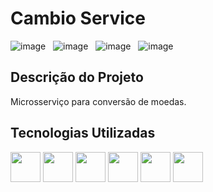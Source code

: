 <h1 align="left">Cambio Service</h1>

![image](https://img.shields.io/badge/license-MIT-green) &nbsp; 
![image](https://img.shields.io/badge/IDE-IntelliJ%20Idea-green) &nbsp;
![image](https://img.shields.io/badge/Java-v%2016.0.0-orange) &nbsp; 
![image](https://img.shields.io/badge/status-em%20desenvolvimento-green) &nbsp;
<br>

## Descrição do Projeto
<p align="left">Microsserviço para conversão de moedas.</p>

## Tecnologias Utilizadas
<div style="display: inline_block">
<img src="https://user-images.githubusercontent.com/25181517/117201156-9a724800-adec-11eb-9a9d-3cd0f67da4bc.png" width="48">  
<img src="https://user-images.githubusercontent.com/25181517/117201470-f6d56780-adec-11eb-8f7c-e70e376cfd07.png" width="48"> 
<img src="https://user-images.githubusercontent.com/25181517/183896128-ec99105a-ec1a-4d85-b08b-1aa1620b2046.png" width="48">   
<img src="https://user-images.githubusercontent.com/25181517/117207330-263ba280-adf4-11eb-9b97-0ac5b40bc3be.png" width="48"> 
<img src="https://user-images.githubusercontent.com/25181517/183891303-41f257f8-6b3d-487c-aa56-c497b880d0fb.png" width="48">
<img src="https://user-images.githubusercontent.com/25181517/192108372-f71d70ac-7ae6-4c0d-8395-51d8870c2ef0.png" width="48">


</div>

